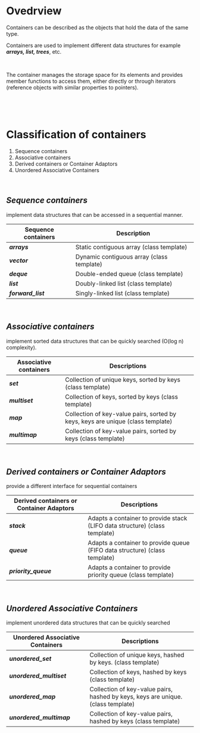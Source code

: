# Ovedrview

Containers can be described as the objects that hold the data of the same type.

Containers are used to implement different data structures for example ***arrays, list, trees***, etc.

&nbsp;

The container manages the storage space for its elements and provides member functions to access them, either directly or through iterators (reference objects with similar properties to pointers).

&nbsp;

&nbsp;

# Classification of containers

1. Sequence containers
2. Associative containers
3. Derived containers or Container Adaptors
4. Unordered Associative Containers

&nbsp;

## ***Sequence containers***

implement data structures that can be accessed in a sequential manner.

|Sequence containers|Description|
|-|-|
| ***arrays***|   Static contiguous array (class template)
| ***vector***|  Dynamic contiguous array (class template)
| ***deque***| Double-ended queue (class template)
| ***list***| Doubly-linked list (class template)
| ***forward_list***| Singly-linked list (class template)
  
&nbsp;

## ***Associative containers***

implement sorted data structures that can be quickly searched (O(log n) complexity).

|Associative containers|Descriptions|
|-|-|
| ***set***| Collection of unique keys, sorted by keys (class template)
| ***multiset***| Collection of keys, sorted by keys (class template)
| ***map***| Collection of key-value pairs, sorted by keys, keys are unique (class template)
| ***multimap***| Collection of key-value pairs, sorted by keys (class template)

&nbsp;

## ***Derived containers or Container Adaptors***

provide a different interface for sequential containers

|Derived containers or Container Adaptors|Descriptions|
|-|-|
| ***stack***| Adapts a container to provide stack (LIFO data structure) (class template)
| ***queue***| Adapts a container to provide queue (FIFO data structure) (class template)
| ***priority_queue***| Adapts a container to provide priority queue (class template)

&nbsp;

## ***Unordered Associative Containers***

implement unordered data structures that can be quickly searched


|Unordered Associative Containers|Descriptions|
|-|-|
| ***unordered_set*** |Collection of unique keys, hashed by keys. (class template)|
| ***unordered_multiset*** |Collection of keys, hashed by keys (class template)|
| ***unordered_map*** |Collection of key-value pairs, hashed by keys, keys are unique. (class template)|
| ***unordered_multimap*** |Collection of key-value pairs, hashed by keys (class template)|

&nbsp;

&nbsp;

